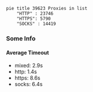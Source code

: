 
```mermaid
pie title 39623 Proxies in list
    "HTTP" : 23746
    "HTTPS": 5790
    "SOCKS" : 14419
```

### Some Info
#### Average Timeout

- mixed: 2.9s
- http: 1.4s
- https: 8.6s
- socks: 6.4s